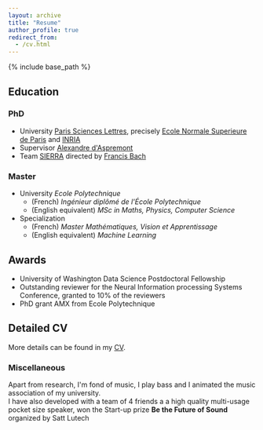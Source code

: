 ```yaml
---
layout: archive
title: "Resume"
author_profile: true
redirect_from:
  - /cv.html
---
```


{% include base_path %}
## Education  
### PhD  
* University [Paris Sciences Lettres](https://www.psl.eu/en), precisely [Ecole Normale Superieure de Paris](https://www.ens.psl.eu/) and [INRIA](https://www.inria.fr/en)    
* Supervisor [Alexandre d'Aspremont](https://www.di.ens.fr/~aspremon/)  
* Team [SIERRA](https://www.di.ens.fr/sierra/) directed by [Francis Bach](https://www.di.ens.fr/~fbach/)  

### Master  
* University  *Ecole Polytechnique*  
    * (French) *Ingénieur diplômé de l'École Polytechnique*
    * (English equivalent) *MSc in Maths, Physics, Computer Science*  
* Specialization
    * (French) *Master Mathématiques, Vision et Apprentissage*
    * (English equivalent) *Machine Learning*  

## Awards  
* University of Washington Data Science Postdoctoral Fellowship  
* Outstanding reviewer for the Neural Information processing Systems Conference, granted to 10% of the reviewers  
* PhD grant AMX from Ecole Polytechnique

## Detailed CV  
More details can be found in my [CV](/files/vroulet_cv.pdf).  


### Miscellaneous   
Apart from research, I'm fond of music, I play bass and I animated the music association of my university.  
I have also developed with a team of 4 friends a a high quality multi-usage pocket size speaker, won the Start-up prize **Be the Future of Sound** organized by Satt Lutech
